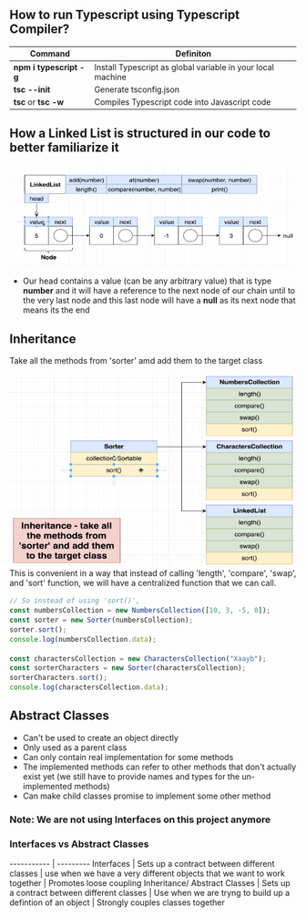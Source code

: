 ## How to run Typescript using Typescript Compiler?

| Command                 | Definiton                                                   |
| ----------------------- | ----------------------------------------------------------- |
| **npm i typescript -g** | Install Typescript as global variable in your local machine |
| **tsc --init**          | Generate tsconfig.json                                      |
| **tsc** or **tsc -w**   | Compiles Typescript code into Javascript code               |

## How a Linked List is structured in our code to better familiarize it

![Linked List Structure](images/LinkedList.png)

- Our head contains a value (can be any arbitrary value) that is type **number** and it will have a reference to the next node of our chain until to the very last node and this last node will have a **null** as its next node that means its the end

## Inheritance

Take all the methods from 'sorter' amd add them to the target class

![Adding Inheritance to Multiple Class (Parent Class to Child Class)](images/SorterParentClass.png)
This is convenient in a way that instead of calling 'length', 'compare', 'swap', and 'sort' function, we will have a centralized function that we can call.

```javascript
// So instead of using 'sort()',
const numbersCollection = new NumbersCollection([10, 3, -5, 0]);
const sorter = new Sorter(numbersCollection);
sorter.sort();
console.log(numbersCollection.data);

const charactersCollection = new CharactersCollection("Xaayb");
const sorterCharacters = new Sorter(charactersCollection);
sorterCharacters.sort();
console.log(charactersCollection.data);
```

## Abstract Classes

- Can't be used to create an object directly
- Only used as a parent class
- Can only contain real implementation for some methods
- The implemented methods can refer to other methods that don't actually exist yet (we still have to provide names and types for the un-implemented methods)
- Can make child classes promise to implement some other method

### Note: We are not using Interfaces on this project anymore

### Interfaces vs Abstract Classes

----------- | ---------
Interfaces | Sets up a contract between different classes
| use when we have a very different objects that we want to work together
| Promotes loose coupling
Inheritance/ Abstract Classes | Sets up a contract between different classes
| Use when we are tryng to build up a defintion of an object
| Strongly couples classes together
